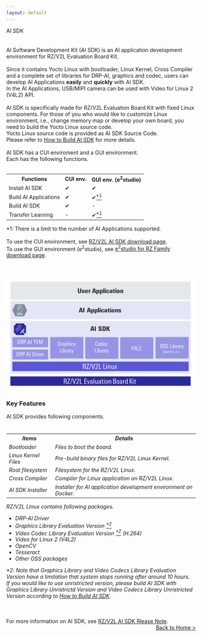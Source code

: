 ```yaml
---
layout: default
---
```


<div class="container">
    <div class="row">
        <div class="top col-12">
            AI SDK
        </div>
    </div>
</div>

<br>
<br>

<div class="container">
    <div class="row">
        <div class="col-12 col-md-6">
            AI Software Development Kit (AI SDK) is an AI application development environment for RZ/V2L Evaluation Board Kit.
            <br>
            <br>
            Since it contains Yocto Linux with bootloader, Linux Kernel, Cross Compiler and a complete set of libraries for DRP-AI, graphics and codec, users can develop AI Applications <b>easily</b> and <b>quickly</b> with AI SDK.
            <br>
            In the AI Applications, USB/MIPI camera can be used with Video for Linux 2 (V4L2) API.
            <br>
            <br>
            AI SDK is specifically made for RZ/V2L Evaluation Board Kit with fixed Linux components.
            For those of you who would like to customize Linux environment, i.e., change memory map or develop your own board, you need to build the Yocto Linux source code.
            <br>
            Yocto Linux source code is provided as AI SDK Source Code.
            <br>
            Please refer to <a href="{{ site.url }}{{ site.baseurl }}{% link howto_build_aisdk.md %}">How to Build AI SDK</a> for more details.
            <br>
            <br>
            AI SDK has a CUI enviroment and a GUI environment.<br>
            Each has the following functions.<br><br>
            <table class="gstable">
                <tr>
                    <th>Functions</th>
                    <th>CUI env.</th>
                    <th>GUI env. (e<sup>2</sup>studio)</th>
                </tr>
                <tr>
                    <td>Install AI SDK</td>
                    <td>&#10004;</td>
                    <td>&#10004;</td>
                </tr>
                <tr>
                    <td>Build AI Applications</td>
                    <td>&#10004;</td>
                    <td>&#10004;<a href="#footnote_gui"><sup>*1</sup></a></td>
                </tr>
                <tr>
                    <td>Build AI SDK</td>
                    <td>&#10004;</td>
                    <td>-</td>
                </tr>
                <tr>
                    <td>Transfer Learning</td>
                    <td>-</td>
                    <td>&#10004;<a href="#footnote_gui"><sup>*1</sup></a></td>
                </tr>
            </table>
            <span id="footnote_gui">*1: There is a limit to the number of AI Applications supported.</span>
            <br>
            <br>
            To use the CUI environment, see <a href="https://www.renesas.com/software-tool/rzv2l-ai-software-development-kit">RZ/V2L AI SDK download page</a>.<br>
            To use the GUI environment (e<sup>2</sup>studio), see <a href="https://www.renesas.com/software-tool/e2studio-information-rz-family">e<sup>2</sup>studio for RZ Family download page</a>.<br>
            <br>
            <br>
            <br>
        </div>
        <div class="col-12  col-md-6 text-center">
            <a href="img/block.svg" data-lightbox="group"><img src="img/block.svg" alt="AI Application and AI SDK software"></a><br>
        </div>
    </div>
    <div class="row">
        <div class="col-12">
            <h3>Key Features</h3>
            AI SDK provides following components.
            <br>
            <br>
            <h6>
                <!-- Memo: Need to update based on the RZ/V2L AI SDK Release Note. -->
                <table>
                    <tr>
                        <th>Items</th>
                        <th>Details</th>
                    </tr>
                    <tr>
                        <td>Bootloader</td>
                        <td>Files to boot the board.</td>
                    </tr>
                    <tr>
                        <td>Linux Kernel Files</td>
                        <td>Pre-build binary files for RZ/V2L Linux Kernel.</td>
                    </tr>
                    <tr>
                        <td>Root filesystem</td>
                        <td>Filesystem for the RZ/V2L Linux.</td>
                    </tr>
                    <tr>
                        <td>Cross Compiler</td>
                        <td>Compiler for Linux application on RZ/V2L Linux.</td>
                    </tr>
                    <tr>
                        <td>AI SDK Installer</td>
                        <td>Installer for AI application development environment on Docker.</td>
                    </tr>
                </table>
                RZ/V2L Linux contains following packages.
                <ul>
                    <li>DRP-AI Driver</li>
                    <li>Graphics Library Evaluation Version <a href="#footnote_eval"><sup>*2</sup></a></li>
                    <li>Video Codec Library Evaluation Version <a href="#footnote_eval"><sup>*2</sup></a> (H.264)</li>
                    <li>Video for Linux 2 (V4L2)</li>
                    <li>OpenCV</li>
                    <li>Tesseract</li>
                    <li>Other OSS packages</li>
                </ul>
                <span id="footnote_eval">
                *2: Note that Graphics Library and Video Codecs Library Evaluation Version have a limitation that system stops running after around 10 hours.<br>
                If you would like to use unristricted version, please build AI SDK with Graphics Library Unristrictd Version and Video Codecs Library Unristricted Version according to <a href="{{ site.url }}{{ site.baseurl }}{% link howto_build_aisdk.md %}" role="button">How to Build AI SDK</a>.<br>
                </span>
            </h6>
            <br>
            For more information on AI SDK, see <a href="https://www.renesas.com/software-tool/rzv2l-ai-software-development-kit">RZ/V2L AI SDK Rlease Note</a>.
        </div>
    </div>
    <div class="row">
        <div class="col-12" align="right">
            <a class="btn btn-secondary square-button" href="{{ site.url }}{{ site.baseurl }}{% link index.md %}" role="button">
                Back to Home >
            </a>
        </div>
    </div>
</div>
